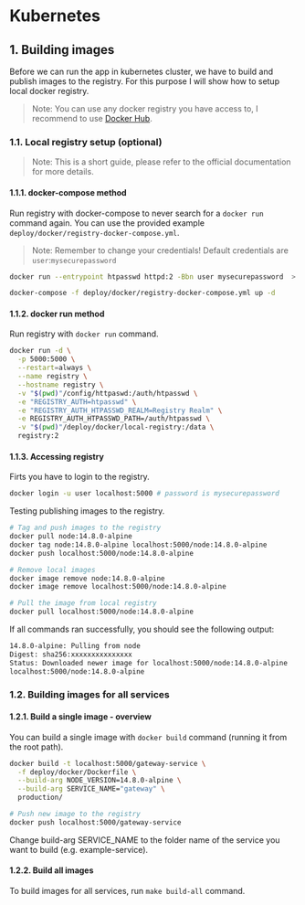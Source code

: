 # Kubernetes

## 1. Building images

Before we can run the app in kubernetes cluster, we have to build and publish images to the registry.
For this purpose I will show how to setup local docker registry.

> Note: You can use any docker registry you have access to, I recommend to use [Docker Hub](https://hub.docker.com/).

### 1.1. Local registry setup (optional)

> Note: This is a short guide, please refer to the official documentation for more details.

#### 1.1.1. docker-compose method

Run registry with docker-compose to never search for a `docker run` command again. You can use the provided example `deploy/docker/registry-docker-compose.yml`.

> Note: Remember to change your credentials! Default credentials are `user`:`mysecurepassword`

```bash
docker run --entrypoint htpasswd httpd:2 -Bbn user mysecurepassword  > config/htpasswd

docker-compose -f deploy/docker/registry-docker-compose.yml up -d
```

#### 1.1.2. docker run method

Run registry with `docker run` command.

```bash
docker run -d \
  -p 5000:5000 \
  --restart=always \
  --name registry \
  --hostname registry \
  -v "$(pwd)"/config/httpaswd:/auth/htpasswd \
  -e "REGISTRY_AUTH=htpasswd" \
  -e "REGISTRY_AUTH_HTPASSWD_REALM=Registry Realm" \
  -e REGISTRY_AUTH_HTPASSWD_PATH=/auth/htpasswd \
  -v "$(pwd)"/deploy/docker/local-registry:/data \
  registry:2
```

#### 1.1.3. Accessing registry

Firts you have to login to the registry.

```bash
docker login -u user localhost:5000 # password is mysecurepassword
```

Testing publishing images to the registry.

```bash
# Tag and push images to the registry
docker pull node:14.8.0-alpine
docker tag node:14.8.0-alpine localhost:5000/node:14.8.0-alpine
docker push localhost:5000/node:14.8.0-alpine

# Remove local images
docker image remove node:14.8.0-alpine
docker image remove localhost:5000/node:14.8.0-alpine

# Pull the image from local registry
docker pull localhost:5000/node:14.8.0-alpine

```

If all commands ran successfully, you should see the following output:

```txt
14.8.0-alpine: Pulling from node
Digest: sha256:xxxxxxxxxxxxxxx
Status: Downloaded newer image for localhost:5000/node:14.8.0-alpine
localhost:5000/node:14.8.0-alpine
```

### 1.2. Building images for all services

#### 1.2.1. Build a single image - overview

You can build a single image with `docker build` command (running it from the root path).

```bash
docker build -t localhost:5000/gateway-service \
  -f deploy/docker/Dockerfile \
  --build-arg NODE_VERSION=14.8.0-alpine \
  --build-arg SERVICE_NAME="gateway" \
  production/

# Push new image to the registry
docker push localhost:5000/gateway-service
```

Change build-arg SERVICE_NAME to the folder name of the service you want to build (e.g. example-service).

#### 1.2.2. Build all images

To build images for all services, run `make build-all` command.
